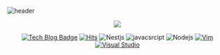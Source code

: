 ![header](https://capsule-render.vercel.app/api?type=transparent&color=auto&height=100&section=header&text=BACKEND%20DEVELOPER&fontSize=50)


<div align=center>
<a href="https://github.com/anuraghazra/github-readme-stats">
  <img align="center" src="https://github-readme-stats.vercel.app/api?username=diasm3&show_icons=true&theme=radical" />
</a>


  
 [![Tech Blog Badge](http://img.shields.io/badge/-Tech%20blog-black?style=flat-square&logo=github&link=https://얌느3.github.io/)](https://zzsza.github.io/)
[![Hits](https://hits.seeyoufarm.com/api/count/incr/badge.svg?url=https%3A%2F%2Fgithub.com%2Fdiasm3%2F&count_bg=%2379C83D&title_bg=%23555555&icon=&icon_color=%23E7E7E7&title=hits&edge_flat=false)](https://hits.seeyoufarm.com)
![Nestjs](https://img.shields.io/badge/-Nestjs-E0234E?logo=nestjs)
![javacsrcipt](https://img.shields.io/badge/-Javascript-000000?logo=javascript)
![Nodejs](https://img.shields.io/badge/-Nodejs-white?logo=Node.js)
[![Vim](https://img.shields.io/badge/-Vim-019733?logo=vim)](https://www.vim.org/)[![Visual Studio](https://img.shields.io/badge/-VSCode-6C33AF?logo=visual%20studio)](https://visualstudio.microsoft.com/)
</div>
